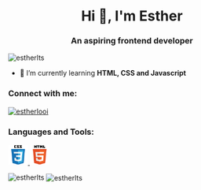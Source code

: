 <!---
estherlts/estherlts is a ✨ special ✨ repository because its `README.md` (this file) appears on your GitHub profile.
You can click the Preview link to take a look at your changes.
--->
<h1 align="center">Hi 👋, I'm Esther</h1>
<h3 align="center">An aspiring frontend developer</h3>

<p align="left"> <img src="https://komarev.com/ghpvc/?username=estherlts&label=Profile%20views&color=0e75b6&style=flat" alt="estherlts" /> </p>

- 🌱 I’m currently learning **HTML, CSS and Javascript**

<h3 align="left">Connect with me:</h3>
<p align="left">
<a href="https://linkedin.com/in/estherlooi" target="blank"><img align="center" src="https://raw.githubusercontent.com/rahuldkjain/github-profile-readme-generator/master/src/images/icons/Social/linked-in-alt.svg" alt="estherlooi" height="30" width="40" /></a>
</p>

<h3 align="left">Languages and Tools:</h3>
<p align="left"> <a href="https://www.w3schools.com/css/" target="_blank" rel="noreferrer"> <img src="https://raw.githubusercontent.com/devicons/devicon/master/icons/css3/css3-original-wordmark.svg" alt="css3" width="40" height="40"/> </a> <a href="https://www.w3.org/html/" target="_blank" rel="noreferrer"> <img src="https://raw.githubusercontent.com/devicons/devicon/master/icons/html5/html5-original-wordmark.svg" alt="html5" width="40" height="40"/> </a> </p>

<p><img align="left" src="https://github-readme-stats.vercel.app/api/top-langs?username=estherlts&show_icons=true&locale=en&layout=compact" alt="estherlts" /></p>

<p>&nbsp;<img align="center" src="https://github-readme-stats.vercel.app/api?username=estherlts&show_icons=true&locale=en" alt="estherlts" /></p>
